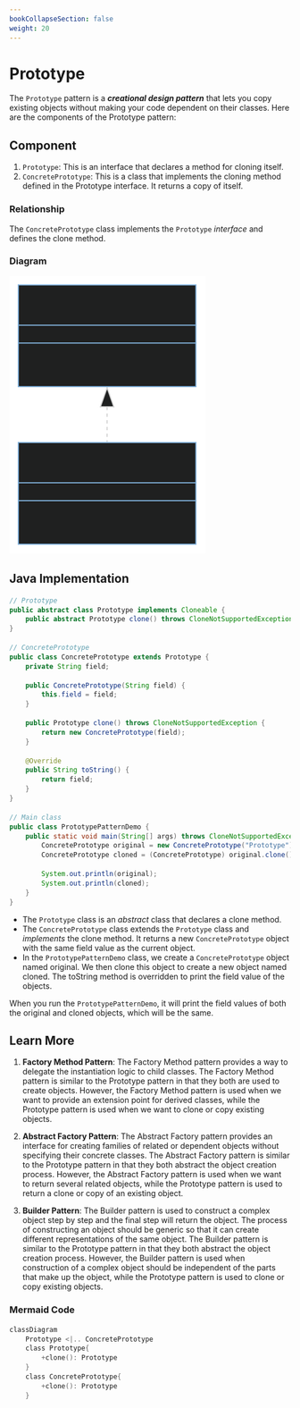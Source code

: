 ```yaml
---
bookCollapseSection: false
weight: 20
---
```


# Prototype

The `Prototype` pattern is a ***creational design pattern*** that lets you copy existing objects without making your code dependent on their classes. Here are the components of the Prototype pattern:

## Component

1. `Prototype`: This is an interface that declares a method for cloning itself.
2. `ConcretePrototype`: This is a class that implements the cloning method defined in the Prototype interface. It returns a copy of itself.

### Relationship

The `ConcretePrototype` class implements the `Prototype` *interface* and defines the clone method.

### Diagram

![Prototype-Pattern](https://raw.githubusercontent.com/benjipeng/assets/main/rc/book/designpatterns/prototype-pattern.svg)

## Java Implementation

```java
// Prototype
public abstract class Prototype implements Cloneable {
    public abstract Prototype clone() throws CloneNotSupportedException;
}

// ConcretePrototype
public class ConcretePrototype extends Prototype {
    private String field;

    public ConcretePrototype(String field) {
        this.field = field;
    }

    public Prototype clone() throws CloneNotSupportedException {
        return new ConcretePrototype(field);
    }

    @Override
    public String toString() {
        return field;
    }
}

// Main class
public class PrototypePatternDemo {
    public static void main(String[] args) throws CloneNotSupportedException {
        ConcretePrototype original = new ConcretePrototype("Prototype");
        ConcretePrototype cloned = (ConcretePrototype) original.clone();

        System.out.println(original);
        System.out.println(cloned);
    }
}

```

- The `Prototype` class is an *abstract* class that declares a clone method.
- The `ConcretePrototype` class extends the `Prototype` class and *implements* the clone method. It returns a new `ConcretePrototype` object with the same field value as the current object.
- In the `PrototypePatternDemo` class, we create a `ConcretePrototype` object named original. We then clone this object to create a new object named cloned. The toString method is overridden to print the field value of the objects.

When you run the `PrototypePatternDemo`, it will print the field values of both the original and cloned objects, which will be the same.

## Learn More

1. **Factory Method Pattern**: The Factory Method pattern provides a way to delegate the instantiation logic to child classes. The Factory Method pattern is similar to the Prototype pattern in that they both are used to create objects. However, the Factory Method pattern is used when we want to provide an extension point for derived classes, while the Prototype pattern is used when we want to clone or copy existing objects.

2. **Abstract Factory Pattern**: The Abstract Factory pattern provides an interface for creating families of related or dependent objects without specifying their concrete classes. The Abstract Factory pattern is similar to the Prototype pattern in that they both abstract the object creation process. However, the Abstract Factory pattern is used when we want to return several related objects, while the Prototype pattern is used to return a clone or copy of an existing object.

3. **Builder Pattern**: The Builder pattern is used to construct a complex object step by step and the final step will return the object. The process of constructing an object should be generic so that it can create different representations of the same object. The Builder pattern is similar to the Prototype pattern in that they both abstract the object creation process. However, the Builder pattern is used when construction of a complex object should be independent of the parts that make up the object, while the Prototype pattern is used to clone or copy existing objects.

### Mermaid Code

```c
classDiagram
    Prototype <|.. ConcretePrototype
    class Prototype{
        +clone(): Prototype
    }
    class ConcretePrototype{
        +clone(): Prototype
    }
```
